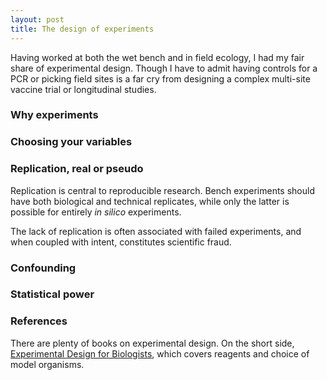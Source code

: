 ```yaml
---
layout: post
title: The design of experiments
---
```


Having worked at both the wet bench and in field ecology, I had my fair share of experimental design. Though I have to admit having controls for a PCR or picking field sites is a far cry from designing a complex multi-site vaccine trial or longitudinal studies.

### Why experiments

### Choosing your variables

### Replication, real or pseudo

Replication is central to reproducible research. Bench experiments should have both biological and technical replicates, while only the latter is possible for entirely _in silico_ experiments.

The lack of replication is often associated with failed experiments, and when coupled with intent, constitutes scientific fraud.

### Confounding

### Statistical power

### References

There are plenty of books on experimental design. On the short side, [Experimental Design for Biologists](https://www.ncbi.nlm.nih.gov/pmc/articles/PMC4280443/), which covers reagents and choice of model organisms.
